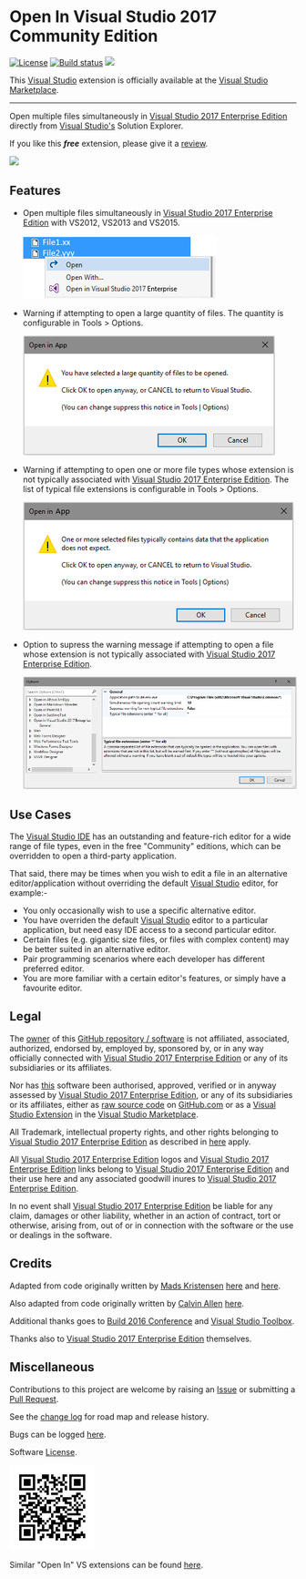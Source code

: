 [AppVeyorProjectUrl]: https://ci.appveyor.com/project/GregTrevellick/openinvs2017enterprise
[AppVeyorProjectBuildStatusBadgeSvg]: https://ci.appveyor.com/api/projects/status/eiqlftg1g0a7jcxp?svg=true
[GitHubPagesURL]: https://gregtrevellick.github.io/OpenInVS2017Enterprise/
[GitHubRepoURL]: https://github.com/GregTrevellick/OpenInVS2017Enterprise
[GitHubRepoIssuesURL]: https://github.com/GregTrevellick/OpenInVS2017Enterprise/issues
[GitHubRepoPullRequestsURL]: https://github.com/GregTrevellick/OpenInVS2017Enterprise/pulls
[ThirdPartyAppHomePage]: https://www.visualstudio.com/vs/
[ThirdPartyAppOfficialLogo]: ThirdPartyLogo.png 
<!--https://msdnshared.blob.core.windows.net/media/2015/05/8814.VisualStudioClean1.png-->
[VersionNumberBadgeURL]: https://vsmarketplacebadge.apphb.com/version/GregTrevellick.OpenInVisualStudio2017Enterprise.svg
[VisualStudioURL]: https://www.visualstudio.com/
[VSMarketplaceUrl]: https://marketplace.visualstudio.com/items?itemName=GregTrevellick.OpeninVisualStudio2017Enterprise
[VSMarketplaceReviewsUrl]: https://marketplace.visualstudio.com/items?itemName=GregTrevellick.OpeninVisualStudio2017Enterprise#review-details

# Open In Visual Studio 2017 Community Edition

[![License](https://img.shields.io/github/license/gittools/gitlink.svg)](/LICENSE.txt)
[![Build status][AppVeyorProjectBuildStatusBadgeSvg]][AppVeyorProjectUrl]
[![][VersionNumberBadgeURL]][VSMarketplaceUrl]

This [Visual Studio][VisualStudioURL] extension is officially available at the [Visual Studio Marketplace][VSMarketplaceUrl].

---------------------------------------

<!--COPY START FOR VS GALLERY-->

Open multiple files simultaneously in [Visual Studio 2017 Enterprise Edition][ThirdPartyAppHomePage] directly from [Visual Studio's][VisualStudioURL] Solution Explorer.

If you like this ***free*** extension, please give it a [review][VSMarketplaceReviewsUrl].

[![][ThirdPartyAppOfficialLogo]][ThirdPartyAppHomePage]

## Features

- Open multiple files simultaneously in [Visual Studio 2017 Enterprise Edition][ThirdPartyAppHomePage] with VS2012, VS2013 and VS2015.

  ![](../Resources/ReadMeScreenShot_ContextMenu.png)

- Warning if attempting to open a large quantity of files. The quantity is configurable in Tools > Options.

  ![](../../ReadMeScreenShot_WarningLargeQuantity.png)

- Warning if attempting to open one or more file types whose extension is not typically associated with [Visual Studio 2017 Enterprise Edition][ThirdPartyAppHomePage]. The list of typical file extensions is configurable in Tools > Options.

  ![](../../ReadMeScreenShot_WarningNonTypical.png)

- Option to supress the warning message if attempting to open a file whose extension is not typically associated with [Visual Studio 2017 Enterprise Edition][ThirdPartyAppHomePage].

  ![](../Resources/ReadMeScreenShot_OptionsGeneral.png)

## Use Cases

The [Visual Studio IDE][VisualStudioURL] has an outstanding and feature-rich editor for a wide range of file types, even in the free "Community" editions, which can be overridden to open a third-party application.

That said, there may be times when you wish to edit a file in an alternative editor/application without overriding the default [Visual Studio][VisualStudioURL] editor, for example:-

- You only occasionally wish to use a specific alternative editor.
- You have overriden the default [Visual Studio][VisualStudioURL] editor to a particular application, but need easy IDE access to a second particular editor.
- Certain files (e.g. gigantic size files, or files with complex content) may be better suited in an alternative editor.
- Pair programming scenarios where each developer has different preferred editor.
- You are more familiar with a certain editor's features, or simply have a favourite editor.

<!--COPY END FOR VS GALLERY-->

## Legal

The [owner](https://github.com/GregTrevellick) of this [GitHub repository / software][GitHubRepoURL] is not affiliated, associated, authorized, endorsed by, employed by, sponsored by, or in any way officially connected with [Visual Studio 2017 Enterprise Edition][ThirdPartyAppHomePage] or any of its subsidiaries or its affiliates.

Nor has [this][GitHubRepoURL] software been authorised, approved, verified or in anyway assessed by [Visual Studio 2017 Enterprise Edition][ThirdPartyAppHomePage], or any of its subsidiaries or its affiliates, either as [raw source code][GitHubRepoURL] on [GitHub.com](https://github.com/) or as a [Visual Studio Extension][VSMarketplaceUrl] in the [Visual Studio Marketplace](https://marketplace.visualstudio.com/vs).

All Trademark, intellectual property rights, and other rights belonging to [Visual Studio 2017 Enterprise Edition][ThirdPartyAppHomePage] as described in [here][ThirdPartyAppHomePage] apply.

All [Visual Studio 2017 Enterprise Edition][ThirdPartyAppHomePage] logos and [Visual Studio 2017 Enterprise Edition][ThirdPartyAppHomePage] links belong to [Visual Studio 2017 Enterprise Edition][ThirdPartyAppHomePage] and their use here and any associated goodwill inures to [Visual Studio 2017 Enterprise Edition][ThirdPartyAppHomePage].

In no event shall [Visual Studio 2017 Enterprise Edition][ThirdPartyAppHomePage] be liable for any claim, damages or other liability, whether in an action of contract, tort or otherwise, arising from, out of or in connection with the software or the use or dealings in the software.

## Credits

Adapted from code originally written by [Mads Kristensen](https://github.com/madskristensen) [here](https://github.com/madskristensen/OpenInSublimeText/ "Open in Sublime Text") and [here](https://github.com/madskristensen/OpenInVsCode "Open in Visual Studio Code").

Also adapted from code originally written by [Calvin Allen](https://github.com/CalvinAllen) [here](https://github.com/CalvinAllen/OpenInNotepadPlusPlus).

Additional thanks goes to [Build 2016 Conference](https://channel9.msdn.com/Events/Build/2016/B886) and [Visual Studio Toolbox](https://channel9.msdn.com/Shows/Visual-Studio-Toolbox/Extensions-by-Mads-Kristensen).

Thanks also to [Visual Studio 2017 Enterprise Edition][ThirdPartyAppHomePage] themselves.

## Miscellaneous

Contributions to this project are welcome by raising an [Issue][GitHubRepoIssuesURL] or submitting a [Pull Request][GitHubRepoPullRequestsURL].

See the [change log](CHANGELOG.md) for road map and release history.

Bugs can be logged [here][GitHubRepoIssuesURL].

Software [License](/LICENSE.txt).

[![](chart.png)][GitHubPagesURL]

Similar "Open In" VS extensions can be found [here](https://marketplace.visualstudio.com/search?term=trevellick&target=VS&sortBy=Relevance).
